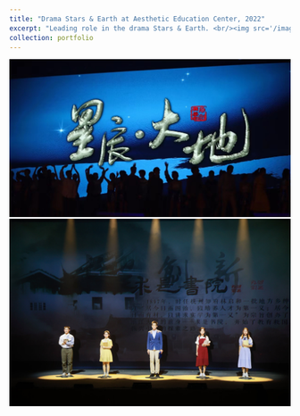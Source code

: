 ```yaml
---
title: "Drama Stars & Earth at Aesthetic Education Center, 2022"
excerpt: "Leading role in the drama Stars & Earth. <br/><img src='/images/Stars&Earth.jpg'>"
collection: portfolio
---
```

![SE2](/images/SE2.png) 
![SE3](/images/SE3.png)

